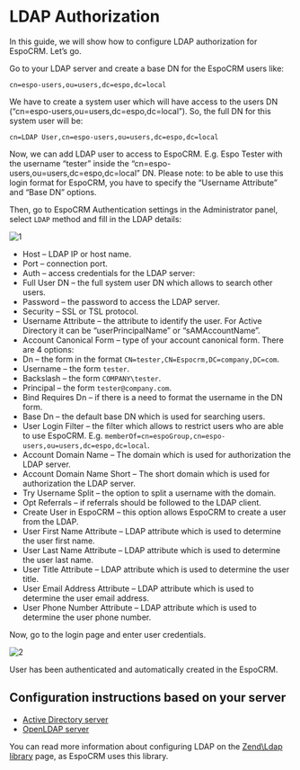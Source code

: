 # LDAP Authorization

In this guide, we will show how to configure LDAP authorization for EspoCRM. Let’s go.

Go to your LDAP server and create a base DN for the EspoCRM users like:
```
cn=espo-users,ou=users,dc=espo,dc=local
```

We have to create a system user which will have access to the users DN (“cn=espo-users,ou=users,dc=espo,dc=local”). So, the full DN for this system user will be:
```
cn=LDAP User,cn=espo-users,ou=users,dc=espo,dc=local
```
Now, we can add LDAP user to access to EspoCRM. E.g. Espo Tester with the username “tester” inside the “cn=espo-users,ou=users,dc=espo,dc=local” DN. Please note: to be able to use this login format for EspoCRM, you have to specify the “Username Attribute” and “Base DN” options.

Then, go to EspoCRM  Authentication settings in the Administrator panel, select `LDAP` method and fill in the LDAP details:

![1](https://raw.githubusercontent.com/espocrm/documentation/master/_static/images/administration/ldap-authorization/ldap-configuration.png)

* Host – LDAP IP or host name.
* Port – connection port.
* Auth – access credentials for the LDAP server:
 * Full User DN – the full system user DN which allows to search other users.
 * Password – the password to access the LDAP server.
* Security – SSL or TSL protocol.
* Username Attribute – the attribute to identify the user. For Active Directory it can be “userPrincipalName” or “sAMAccountName”.
* Account Canonical Form – type of your account canonical form. There are 4 options:
 * Dn – the form in the format `CN=tester,CN=Espocrm,DC=company,DC=com`.
 * Username – the form `tester`.
 * Backslash – the form `COMPANY\tester`.
 * Principal – the form `tester@company.com`.
* Bind Requires Dn – if there is a need to format the username in the DN form.
* Base Dn – the default base DN which is used for searching users.
* User Login Filter – the filter which allows to restrict users who are able to use EspoCRM. E.g. `memberOf=cn=espoGroup,cn=espo-users,ou=users,dc=espo,dc=local`.
* Account Domain Name – The domain which is used for authorization the LDAP server.
* Account Domain Name Short – The short domain which is used for authorization the LDAP server.
* Try Username Split – the option to split a username with the domain.
* Opt Referrals – if referrals should be followed to the LDAP client.
* Create User in EspoCRM – this option allows EspoCRM to create a user from the LDAP.
 * User First Name Attribute – LDAP attribute which is used to determine the user first name.
 * User Last Name Attribute – LDAP attribute which is used to determine the user last name.
 * User Title Attribute – LDAP attribute which is used to determine the user title.
 * User Email Address Attribute – LDAP attribute which is used to determine the user email address.
 * User Phone Number Attribute – LDAP attribute which is used to determine the user phone number.

Now, go to the login page and enter user credentials.

![2](https://raw.githubusercontent.com/espocrm/documentation/master/_static/images/administration/ldap-authorization/ldap-login.png)

User has been authenticated and automatically created in the EspoCRM.

## Configuration instructions based on your server

* [Active Directory server](ldap-authorization-for-ad.md)
* [OpenLDAP server](ldap-authorization-for-openldap.md)

You can read more information about configuring LDAP on the [Zend\Ldap library](https://zendframework.github.io/zend-ldap/intro/) page, as EspoCRM uses this library.
